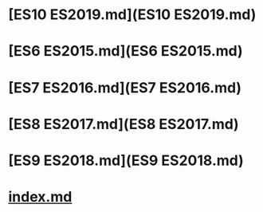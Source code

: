 # [ES10 ES2019.md](ES10 ES2019.md)

# [ES6 ES2015.md](ES6 ES2015.md)

# [ES7  ES2016.md](ES7  ES2016.md)

# [ES8  ES2017.md](ES8  ES2017.md)

# [ES9 ES2018.md](ES9 ES2018.md)

# [index.md](index.md)

